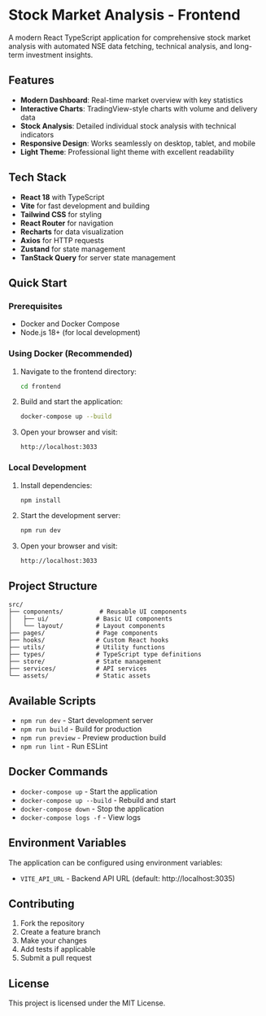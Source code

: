 # Stock Market Analysis - Frontend

A modern React TypeScript application for comprehensive stock market analysis with automated NSE data fetching, technical analysis, and long-term investment insights.

## Features

- **Modern Dashboard**: Real-time market overview with key statistics
- **Interactive Charts**: TradingView-style charts with volume and delivery data
- **Stock Analysis**: Detailed individual stock analysis with technical indicators
- **Responsive Design**: Works seamlessly on desktop, tablet, and mobile
- **Light Theme**: Professional light theme with excellent readability

## Tech Stack

- **React 18** with TypeScript
- **Vite** for fast development and building
- **Tailwind CSS** for styling
- **React Router** for navigation
- **Recharts** for data visualization
- **Axios** for HTTP requests
- **Zustand** for state management
- **TanStack Query** for server state management

## Quick Start

### Prerequisites

- Docker and Docker Compose
- Node.js 18+ (for local development)

### Using Docker (Recommended)

1. Navigate to the frontend directory:
   ```bash
   cd frontend
   ```

2. Build and start the application:
   ```bash
   docker-compose up --build
   ```

3. Open your browser and visit:
   ```
   http://localhost:3033
   ```

### Local Development

1. Install dependencies:
   ```bash
   npm install
   ```

2. Start the development server:
   ```bash
   npm run dev
   ```

3. Open your browser and visit:
   ```
   http://localhost:3033
   ```

## Project Structure

```
src/
├── components/          # Reusable UI components
│   ├── ui/             # Basic UI components
│   └── layout/         # Layout components
├── pages/              # Page components
├── hooks/              # Custom React hooks
├── utils/              # Utility functions
├── types/              # TypeScript type definitions
├── store/              # State management
├── services/           # API services
└── assets/             # Static assets
```

## Available Scripts

- `npm run dev` - Start development server
- `npm run build` - Build for production
- `npm run preview` - Preview production build
- `npm run lint` - Run ESLint

## Docker Commands

- `docker-compose up` - Start the application
- `docker-compose up --build` - Rebuild and start
- `docker-compose down` - Stop the application
- `docker-compose logs -f` - View logs

## Environment Variables

The application can be configured using environment variables:

- `VITE_API_URL` - Backend API URL (default: http://localhost:3035)

## Contributing

1. Fork the repository
2. Create a feature branch
3. Make your changes
4. Add tests if applicable
5. Submit a pull request

## License

This project is licensed under the MIT License. 